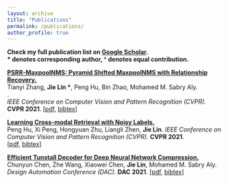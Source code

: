 ```yaml
---
layout: archive
title: "Publications"
permalink: /publications/
author_profile: true
---
```


<b>Check my full publication list on [Google Scholar](https://scholar.google.com.sg/citations?user=bzhI8wcAAAAJ&hl=en).</b> 
<br> <b> * denotes corresponding author, ^ denotes equal contribution.</b> <br/>

<b>[PSRR-MaxpoolNMS: Pyramid Shifted MaxpoolNMS with Relationship Recovery.](http://lin-j.github.io)</b>
<br>Tianyi Zhang, <b>Jie Lin *</b>, Peng Hu, Bin Zhao, Mohamed M. Sabry Aly.<br/>.
<br><i>IEEE Conference on Computer Vision and Pattern Recognition (CVPR).</i> <b>CVPR 2021</b>.
<span>[[pdf](https://lin-j.github.io), [bibtex](https://lin-j.github.io)]</span><br/>

<b>[Learning Cross-modal Retrieval with Noisy Labels.](http://lin-j.github.io)</b><br>
Peng Hu, Xi Peng, Hongyuan Zhu, Liangli Zhen,  <b>Jie Lin</b>.
<i>IEEE Conference on Computer Vision and Pattern Recognition (CVPR).</i> <b>CVPR 2021</b>. <br />
<span>[[pdf](https://lin-j.github.io), [bibtex](https://lin-j.github.io)]</span>

<b>[Efficient Tunstall Decoder for Deep Neural Network Compression.](http://lin-j.github.io)</b><br>
Chunyun Chen, Zhe Wang, Xiaowei Chen, <b>Jie Lin</b>, Mohamed M. Sabry Aly.
<i>Design Automation Conference (DAC).</i> <b>DAC 2021</b>.
<span>[[pdf](https://lin-j.github.io), [bibtex](https://lin-j.github.io)]</span>

